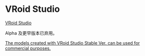 # VRoid Studio

[VRoid Studio](https://vroid.com/en/studio)

Alpha 及更早版本已弃用。

[The models created with VRoid Studio Stable Ver. can be used for commercial purposes.](https://vroid.pixiv.help/hc/en-us/articles/4405813333657-Can-I-use-the-models-created-with-VRoid-Studio-Stable-Ver-for-commercial-purposes)
